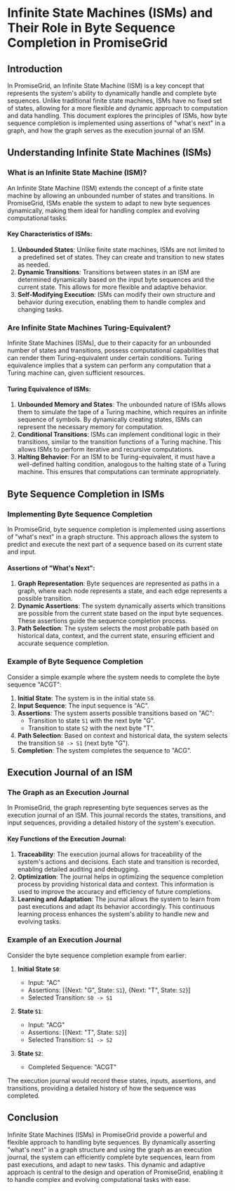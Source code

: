 # Infinite State Machines (ISMs) and Their Role in Byte Sequence Completion in PromiseGrid

## Introduction

In PromiseGrid, an Infinite State Machine (ISM) is a key concept that represents the system's ability to dynamically handle and complete byte sequences. Unlike traditional finite state machines, ISMs have no fixed set of states, allowing for a more flexible and dynamic approach to computation and data handling. This document explores the principles of ISMs, how byte sequence completion is implemented using assertions of "what's next" in a graph, and how the graph serves as the execution journal of an ISM.

## Understanding Infinite State Machines (ISMs)

### What is an Infinite State Machine (ISM)?

An Infinite State Machine (ISM) extends the concept of a finite state machine by allowing an unbounded number of states and transitions. In PromiseGrid, ISMs enable the system to adapt to new byte sequences dynamically, making them ideal for handling complex and evolving computational tasks.

#### Key Characteristics of ISMs:

1. **Unbounded States**: Unlike finite state machines, ISMs are not limited to a predefined set of states. They can create and transition to new states as needed.
2. **Dynamic Transitions**: Transitions between states in an ISM are determined dynamically based on the input byte sequences and the current state. This allows for more flexible and adaptive behavior.
3. **Self-Modifying Execution**: ISMs can modify their own structure and behavior during execution, enabling them to handle complex and changing tasks.

### Are Infinite State Machines Turing-Equivalent?

Infinite State Machines (ISMs), due to their capacity for an unbounded number of states and transitions, possess computational capabilities that can render them Turing-equivalent under certain conditions. Turing equivalence implies that a system can perform any computation that a Turing machine can, given sufficient resources.

#### Turing Equivalence of ISMs:

1. **Unbounded Memory and States**: The unbounded nature of ISMs allows them to simulate the tape of a Turing machine, which requires an infinite sequence of symbols. By dynamically creating states, ISMs can represent the necessary memory for computation.
2. **Conditional Transitions**: ISMs can implement conditional logic in their transitions, similar to the transition functions of a Turing machine. This allows ISMs to perform iterative and recursive computations.
3. **Halting Behavior**: For an ISM to be Turing-equivalent, it must have a well-defined halting condition, analogous to the halting state of a Turing machine. This ensures that computations can terminate appropriately.

## Byte Sequence Completion in ISMs

### Implementing Byte Sequence Completion

In PromiseGrid, byte sequence completion is implemented using assertions of "what's next" in a graph structure. This approach allows the system to predict and execute the next part of a sequence based on its current state and input.

#### Assertions of "What's Next":

1. **Graph Representation**: Byte sequences are represented as paths in a graph, where each node represents a state, and each edge represents a possible transition.
2. **Dynamic Assertions**: The system dynamically asserts which transitions are possible from the current state based on the input byte sequences. These assertions guide the sequence completion process.
3. **Path Selection**: The system selects the most probable path based on historical data, context, and the current state, ensuring efficient and accurate sequence completion.

### Example of Byte Sequence Completion

Consider a simple example where the system needs to complete the byte sequence "ACGT":

1. **Initial State**: The system is in the initial state `S0`.
2. **Input Sequence**: The input sequence is "AC".
3. **Assertions**: The system asserts possible transitions based on "AC":
   - Transition to state `S1` with the next byte "G".
   - Transition to state `S2` with the next byte "T".
4. **Path Selection**: Based on context and historical data, the system selects the transition `S0 -> S1` (next byte "G").
5. **Completion**: The system completes the sequence to "ACG".

## Execution Journal of an ISM

### The Graph as an Execution Journal

In PromiseGrid, the graph representing byte sequences serves as the execution journal of an ISM. This journal records the states, transitions, and input sequences, providing a detailed history of the system's execution.

#### Key Functions of the Execution Journal:

1. **Traceability**: The execution journal allows for traceability of the system's actions and decisions. Each state and transition is recorded, enabling detailed auditing and debugging.
2. **Optimization**: The journal helps in optimizing the sequence completion process by providing historical data and context. This information is used to improve the accuracy and efficiency of future completions.
3. **Learning and Adaptation**: The journal allows the system to learn from past executions and adapt its behavior accordingly. This continuous learning process enhances the system's ability to handle new and evolving tasks.

### Example of an Execution Journal

Consider the byte sequence completion example from earlier:

1. **Initial State `S0`**:
   - Input: "AC"
   - Assertions: [{Next: "G", State: `S1`}, {Next: "T", State: `S2`}]
   - Selected Transition: `S0 -> S1`
   
2. **State `S1`**:
   - Input: "ACG"
   - Assertions: [{Next: "T", State: `S2`}]
   - Selected Transition: `S1 -> S2`
   
3. **State `S2`**:
   - Completed Sequence: "ACGT"

The execution journal would record these states, inputs, assertions, and transitions, providing a detailed history of how the sequence was completed.

## Conclusion

Infinite State Machines (ISMs) in PromiseGrid provide a powerful and flexible approach to handling byte sequences. By dynamically asserting "what's next" in a graph structure and using the graph as an execution journal, the system can efficiently complete byte sequences, learn from past executions, and adapt to new tasks. This dynamic and adaptive approach is central to the design and operation of PromiseGrid, enabling it to handle complex and evolving computational tasks with ease.
